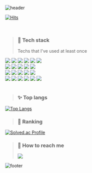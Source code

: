 <!-- - 👋 Hi, I’m @iamsoojung
- 👀 I’m interested in ...
- 🌱 I’m currently learning ...
- 💞️ I’m looking to collaborate on ...
- 📫 How to reach me ...
 -->
<!---
iamsoojung/iamsoojung is a ✨ special ✨ repository because its `README.md` (this file) appears on your GitHub profile.
You can click the Preview link to take a look at your changes.
--->

![header](https://capsule-render.vercel.app/api?type=waving&color=edacb1&height=280&section=header&text=hello👋🏻&fontSize=90&animation=twinkling)

[![Hits](https://hits.seeyoufarm.com/api/count/incr/badge.svg?url=https%3A%2F%2Fgithub.com%2Fiamsoojung&count_bg=%2379C83D&title_bg=%23000000&icon=github.svg&icon_color=%23FFFFFF&title=hits&edge_flat=false)](https://hits.seeyoufarm.com)

<!--- > ### 📈 Github stats
![Anurag's GitHub stats](https://github-readme-stats.vercel.app/api?username=iamsoojung)
--->
<br/>

> ### 🔨 Tech stack
> Techs that I've used at least once
<div> 
 <img src="https://img.shields.io/badge/c-A8B9CC?style=for-the-badge&logo=c&logoColor=white"> 
 <img src="https://img.shields.io/badge/java-007396?style=for-the-badge&logo=OpenJDK&logoColor=white"> 
 <img src="https://img.shields.io/badge/c++-00599C?style=for-the-badge&logo=c%2B%2B&logoColor=white">
 <img src="https://img.shields.io/badge/python-3776AB?style=for-the-badge&logo=python&logoColor=white"> 
 <img src="https://img.shields.io/badge/html5-E34F26?style=for-the-badge&logo=html5&logoColor=white"> 
 <img src="https://img.shields.io/badge/css-1572B6?style=for-the-badge&logo=css3&logoColor=white"> 
 <br>
 
 <img src="https://img.shields.io/badge/javascript-F7DF1E?style=for-the-badge&logo=javascript&logoColor=black"> 
 <img src="https://img.shields.io/badge/mysql-4479A1?style=for-the-badge&logo=mysql&logoColor=white"> 
 <img src="https://img.shields.io/badge/postgresql-4169E1?style=for-the-badge&logo=postgresql&logoColor=white"> 
 <img src="https://img.shields.io/badge/apache-D22128?style=for-the-badge&logo=apache&logoColor=white"> 
 <img src="https://img.shields.io/badge/php-777BB4?style=for-the-badge&logo=php&logoColor=white">
 <br>

 <img src="https://img.shields.io/badge/react-61DAFB?style=for-the-badge&logo=react&logoColor=black"> 
 <img src="https://img.shields.io/badge/vue.js-4FC08D?style=for-the-badge&logo=vue.js&logoColor=white"> 
 <img src="https://img.shields.io/badge/node.js-339933?style=for-the-badge&logo=Node.js&logoColor=white">
 <img src="https://img.shields.io/badge/express-000000?style=for-the-badge&logo=express&logoColor=white">
 <img src="https://img.shields.io/badge/django-092E20?style=for-the-badge&logo=django&logoColor=white">
 <br>

 <img src="https://img.shields.io/badge/linux-FCC624?style=for-the-badge&logo=linux&logoColor=black"> 
 <img src="https://img.shields.io/badge/github-181717?style=for-the-badge&logo=github&logoColor=white">
 <img src="https://img.shields.io/badge/git-F05032?style=for-the-badge&logo=git&logoColor=white">
 <img src="https://img.shields.io/badge/notion-000000?style=for-the-badge&logo=notion&logoColor=white">
 <img src="https://img.shields.io/badge/slack-4A154B?style=for-the-badge&logo=slack&logoColor=white">
 <img src="https://img.shields.io/badge/jira-0052CC?style=for-the-badge&logo=jira&logoColor=white">
 <br>
</div>
<!-- https://wonjongah.tistory.com/34 -->
<br/>

> ### ✨ Top langs
[![Top Langs](https://github-readme-stats.vercel.app/api/top-langs/?username=iamsoojung&layout=compact)](https://github.com/iamsoojung/iamsoojung)
<br/>

> ### 🥈 Ranking
[![Solved.ac Profile](http://mazassumnida.wtf/api/v2/generate_badge?boj=kim01)](https://solved.ac/kim01/)

> ### 📮 How to reach me
> <a href="mailto:crystar2402@naver.com" target="_blank"><img src="https://img.shields.io/badge/Gmail-EA4335?style=flat-square&logoGmail&logoColor=white" ></a>

![footer](https://capsule-render.vercel.app/api?type=waving&color=FFF978&height=200&section=footer&text=thank%20you!😸&fontSize=90&animation=twinkling)
